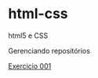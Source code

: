 # html-css
 html5 e CSS

Gerenciando repositórios

<a href="https://ljunioor.github.io/html-css/exercicios/ex001/index.html">Exercicio 001<a>